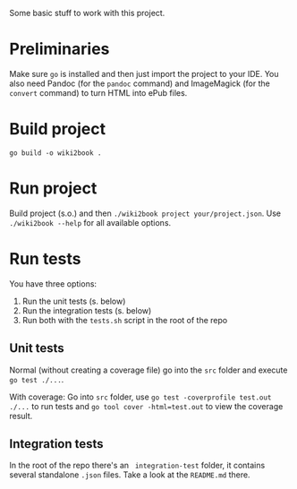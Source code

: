 Some basic stuff to work with this project.

# Preliminaries

Make sure `go` is installed and then just import the project to your IDE.
You also need Pandoc (for the `pandoc` command) and ImageMagick (for the `convert` command) to turn HTML into ePub files.

# Build project

`go build -o wiki2book .`

# Run project

Build project (s.o.) and then `./wiki2book project your/project.json`.
Use `./wiki2book --help` for all available options.

# Run tests

You have three options:

1. Run the unit tests (s. below)
2. Run the integration tests (s. below)
3. Run both with the `tests.sh` script in the root of the repo

## Unit tests

Normal (without creating a coverage file) go into the `src` folder and execute `go test ./...`.

With coverage: Go into `src` folder, use `go test -coverprofile test.out ./...` to run tests and `go tool cover -html=test.out` to view the coverage result.

## Integration tests

In the root of the repo there's an ` integration-test` folder, it contains several standalone `.json`  files.
Take a look at the `README.md` there.